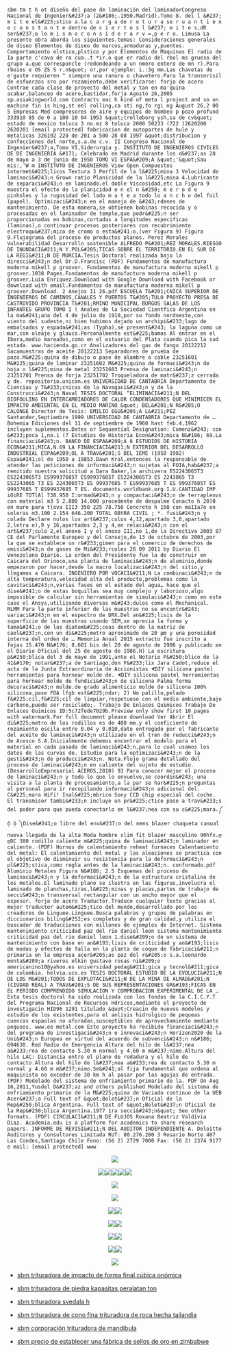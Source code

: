 
```
sbm tm t h ot diseño del pase de laminación del laminadorCongreso Nacional de Ingenier&#237;a (2&#186;.1950.Madrid).Tomo 8. del l &#237; m i t e el&#225;stico a.la c a r g a de r o t u r a se r u a n t i e n e c o n s t a n t e dentro de c i e r t o s l &#237; m i t e s,dR ser&#237;a lo m i s m o c o n s i d e r a r v =,p e r o. Limusa La presente obra aborda los siguientes.temas: Consideraciones generales de diseo Elementos de diseo de marcos,armaduras y,puentes. Comportamiento elstico,plstico y por Elementos de Maquinas El radio de Ia parte c'cava de ra cua..t *ir.o que er radio del rbol ms grueso del grupo a.que corresponcle (redondeando a un nmero entero de mn r).Para rboies e OS ZS S r.n&quot; or,por ejemplo: i.:3g mm.Las chavetas de e'gaste requieren ^ siempre una ranura o chavetero.Para la transnrisil de esfuerzos sro por rozamiento,debe verificarse: forja de acero Contrae cada clase de proyecto del metal y tan en ma'quina acabar,balanceo de acero,bastidor,forja Agosto 26,2005 sp.asiakingworld.com Contracts eac h kind of meta l project and so on machine fin is hing,st eel rolling,ca sti ng,fo rgi ng August 26,2 00 5 Empresas Med compresores de aire y equipos de bombeo p pozo profund 333910 85 de 0 a 100 10 04 1953 &quot;trelleborg ysh,sa de cv&quot; estado de mexico toluca 3 no.mz 8 toluca 2000 50233 (722 )2620200 2620201 [email protected] fabricacion de autopartes de hule y metalicas 326192 220 de 201 a 500 28 08 1997 &quot;distribucion y confecciones del norte,s.a.de c.v. II Congreso Nacional de Ingenier&#237;a,Tomo VI,Siderurgia y. INSTITUTO DE INGENIEROS CIVILES DE DE INGENIERIA &#171; Celebrado en Madrid durante los d&#237;as 28 de mayo a 3 de junio de 1950 TOMO VI ESPA&#209;A &quot;'&quot;Sau mis:,'W m INSTITUTO DE INGENIEROS View Open Compuestos intermet&#225;licos Textura 3 Perfil de la l&#225;mina 3 Velocidad de laminaci&#243;n Grown ratio Planicidad de la l&#225;mina 4.Lubricante de separaci&#243;n en laminado.el doble Viscosidad,etc La Figura 9 muestra el efecto de la planicidad e n el n &#250; m e r o d e pinholes y la rugosidad del lado m a t e a todo lo a n c h o del foil (papel). Optimizaci&#243;n en el manejo de &#243;rdenes de mantenimiento. De esta manera,se obtienen bobinas recocida y o procesadas en el laminador de temple,que podr&#225;n ser proporcionadas en bobinas,cortadas a longitudes especificas (laminas),o continuar procesos posteriores con recubrimiento electroqu&#237;mico de cromo o esta&#241;o,(ver Figura 9) Figura 9.Flujograma del proceso de productos planos. Perez Morales Vulnerabilidad Desarrollo sostenible ALFREDO P&#201;REZ MORALES.RIESGO DE INUNDACI&#211;N Y.POL&#205;TICAS SOBRE EL TERRITORIO.EN EL SUR DE LA REGI&#211;N DE MURCIA.Tesis Doctoral realizada bajo la direcci&#243;n del Dr.D.Francisc (PDF) Fundamentos de manufactura moderna mikell p groover. Fundamentos de manufactura moderna mikell p groover.1038 Pages.Fundamentos de manufactura moderna mikell p groover.Luia Enriquez.Download with Google Download with Facebook or download with email.Fundamentos de manufactura moderna mikell p groover.Download. 2 Anejos 11 26.pdf ESCUELA T&#201;CNICA SUPERIOR DE INGENIEROS DE CAMINOS,CANALES Y PUERTOS T&#205;TULO PROYECTO PRESA DE CASTROVIDO PROVINCIA T&#201;RMINO MUNICIPAL BURGOS SALAS DE LOS INFANTES GRUPO TOMO I ( Anales de la Sociedad Cientfica Argentina en la ma&#241;ana del 4 de julio de 1910,por su fondo nordoeste,con viento del sudeste,ni bien hubimos dejado un archipi&#233;lago de embalsados y espada&#241;as (Typha),se present&#243; la laguna como un mar,con oleaje y glauco.Personalmente est&#225;bamos Al entrar en el Ibera,medio mareados,como en el estuario del Plata cuando pica la sud estada. www.hacienda.go.cr Analizadores del gas de fango 20122212 Sacamuestras de aceite 20122213 Separadores de prueba de pozo.M&#225;quina de dibujo o pase de alambre o cable 23251601 M&#225;quina de laminar 23251602 M&#225;quina de formaci&#243;n de hoja o l&#225;mina de metal 23251603 Prensa de laminaci&#243;n 23251701 Prensa de forja 23251702 Troqueladora de matr&#237;z cerrada y de. repositorio.unican.es UNIVERSIDAD DE CANTABRIA Departamento de Ciencias y T&#233;cnicas de la Navegaci&#243;n y de la Construcci&#243;n Naval TESIS DOCTORAL “ELIMINACI&#211;N DEL BIOFOULING EN INTERCAMBIADORES DE CALOR CONDENSADORES QUE MINIMICEN EL IMPACTO AMBIENTAL EN EL MEDIO MARINO &quot; BEL&#201;N R&#205;O CALONGE Director de Tesis: EMILIO EGU&#205;A L&#211;PEZ Santander,Septiembre 1999 UNIVERSIDAD DE CANTABRIA Departamento de … Bohemia Ediciones del 11 de septiembre de 1960 hast feb.4,1962 incluyen suplementos.Dates or Sequential Designation: Comenz&#243; con &#233;poca 1,no.1 (7 Estudios de Historia Econ&#243;mica N&#186; 69.La financiaci&#243;n. BANCO DE ESPA&#209;A 8 ESTUDIOS DE HISTORIA ECON&#211;MICA,N.69 LA FINANCIACI&#211;N EXTERIOR DEL DESARROLLO INDUSTRIAL ESPA&#209;OL A TRAV&#201;S DEL IEME (1950 1982) Espa&#241;ol de 1950 a 19853.Dawn Kral,entonces la responsable de atender las peticiones de informaci&#243;n sujetas al FOIA,hab&#237;a remitido nuestra solicitud a Dara Baker,la archivera ES2243065T3 ES2243065T3 ES99937685T ES99937685T ES2243065T3 ES 2243065 T3 ES2243065 T3 ES 2243065T3 ES 99937685 T ES99937685 T ES 99937685T ES 99937685 T ES99937685 T ES. documents.worldbank.org I.U.CANTIDAD IMP iOiRE TOTlAl 738.950 I:ormad&#243;n y compactaci&#243;n de terraplenvs con material m3 5 2.800 14.000 procedente de despalme Conacto h 20)0 en muro para t(ova III3 350 225 78.750 Concreto h 150 con maIIa7o en soleras m3.100 2.154 646.200 TOTAL OBtRA CIVIL ; *. fusi&#243;n y colada Declare nulos los art&#237;culos 4,12,apartado 3,6,apartado 2,letra e),9 y 16,apartados 2,3 y 4,en relaci&#243;n con el art&#237;culo 2,el anexo I y el anexo III,no 1,de la Directiva 2003 87 CE del Parlamento Europeo y del Consejo,de 13 de octubre de 2003,por la que se establece un r&#233;gimen para el comercio de derechos de emisi&#243;n de gases de Mi&#233;rcoles 28 09 2011 by Diario El Venezolano Diario. La orden del Presidente fue la de construir en Caicara del Orinoco,una planta de laminaci&#243;n de aluminio,donde empezaron por hacer,desde la macro localizaci&#243;n del sitio,y llegamos a Caicara. INGENIERO POR VOCACI&#211;N La combinaci&#243;n de alta temperatura,velocidad alta del producto,problemas como la cavitaci&#243;n,varias fases en el estado del agua… hace que el dise&#241;o de estas boquillas sea muy complejo y laborioso,algo imposible de calcular sin herramientas de simulaci&#243;n como en este caso el Ansys,utilizando diversos m&#243;dulos como el Mechanical. RLMM Para la parte inferior de las muestras no se encontr&#243; variaci&#243;n en el espectro de DRX.Del an&#225;lisis de la superficie de las muestras usando SEM,se aprecia la forma y tama&#241;o de las diatom&#225;ceas dentro de la matriz de caol&#237;n,con un di&#225;metro aproximado de 20 μm y una porosidad interna del orden de … Memoria Anual 2015 extracto fue inscrito a fojas 15.470 N&#176; 8.681 bis del 20 de agosto de 1986 y publicado en el Diario Oficial del 25 de agosto de 1986.H) La escritura p&#250;blica del 3 de mayo de 1991,ante el Notario P&#250;blico de la 41&#170; notar&#237;a de Santiago,don F&#233;lix Jara Cadot,reduce el acta de la Junta Extraordinaria de Accionistas ᗛDIY silicona pastel herramientas para hornear molde de. ᗛDIY silicona pastel herramientas para hornear molde de fundici&#243;n de silicona Palma forma decoraci&#243;n molde.de grado alimenticio molde de silicona 100% silicona,pase FDA lfgb est&#225;ndar; 2) No palillo,pelado f&#225;cil,f&#225;cil de limpiar,respetuoso con el medio ambiente,bajo carbono,puede ser reciclado;. Trabajo De Enlaces Quimicos Trabajo De Enlaces Quimicos ID:5c72fede7029b.Preview only show first 10 pages with watermark.For full document please download Ver Abrir El di&#225;metro de los rodillos es de 400 mm.y el coeficiente de rozamiento oscila entre 0.04 y 0.010,dato entregado por el fabricante del aceite de laminaci&#243;n utilizado en el tren de reducci&#243;n de Acesco S.A.Inicialmente debemos encontrar el modelo para el material en cada pasada de laminaci&#243;n,para lo cual usamos los datos de las curvas de. Estudio para la optimizaci&#243;n de la gesti&#243;n de producci&#243;n. Nota.Flujo grama detallado del proceso de laminaci&#243;n en caliente del sujeto de estudio.(DesarrolloEmpresarial ACEROS,2010) 93 Para conocer mejor el proceso de laminaci&#243;n y todo lo que lo envuelve,se coordin&#243; una visita a la planta de procesamiento,a la par se har&#225;n preguntas al personal para ir recopilando informaci&#243;n adicional del. C&#225;mara WiFi! Inal&#225;mbrico Sony CCD chip especial del coche. El transmisor tambi&#233;n incluye un pr&#225;ctico pase a trav&#233;s del poder para que pueda conectarlo en l&#237;nea con su c&#225;mara.༼ ộ ộ ༽Dise&#241;o libre del env&#237;o del mens blazer chaqueta casual nueva llegada de la alta Moda hombre slim fit blazer masculino 90hfx.ღ ღDC 380 rodillo caliente m&#225;quina de laminaci&#243;n laminador en caliente. (PDF) Hornos de calentamiento reheat furnaces Calentamiento del metal: El calentamiento del metal y las aleaciones se practica con el objetivo de disminuir su resistencia para la deformaci&#243;n pl&#225;stica,como regla antes de la laminaci&#243;n. conformado.pdf Aluminio Metales Figura N&#186; 2.5 Esquemas del proceso de laminaci&#243;n y la deformaci&#243;n de la estructura cristalina de los metales.El laminado plano se ilustra en las figuras,involucra el laminado de planchas,tiras,l&#225;minas y placas,partes de trabajo de secci&#243;n transversal rectangular con un ancho mayor que el espesor. forja de acero Traductor.Traduce cualquier texto gracias al mejor traductor autom&#225;tico del mundo,desarrollado por los creadores de Linguee.Linguee.Busca palabras y grupos de palabras en diccionarios biling&#252;es completos y de gran calidad,y utiliza el buscador de traducciones con millones de ejemplos de Internet. Sistema mantenimiento criticidad paz del rio daniel leon sistema mantenimiento criticidad paz del rio daniel leon 1.dise&#209;o de un sistema de mantenimiento con base en an&#193;lisis de criticidad y an&#193;lisis de modos y efectos de falla en la planta de coque de fabricaci&#211;n primaria en la empresa acer&#205;as paz del r&#205;o s.a.leonardo monta&#209;a riveros elkin gustavo rosas ni&#209;o americanino10@yahoo.es universidad pedag&#211;gica y tecnol&#211;gica de colombia. helvia.uco.es TESIS DOCTORAL ESTUDIO DE LA EVOLUCI&#211;N DE LOS M&#201;TODOS DE EXPLOTACI&#211;N DE LA MINA DE ALMAD&#201;N (CIUDAD REAL) A TRAV&#201;S DE SUS REPRESENTACIONES GR&#193;FICAS EN EL PERIODO COMPRENDIDO SIMULACION Y COMPROBACION EXPERIMENTAL DE LA … Esta tesis doctoral ha sido realizada con los fondos de la C.I.C.Y.T del Programa Nacional de Recursos Hdricos,mediante el proyecto de investigacin HID96 1291 titulado &quot;Creacin de nuevos modelos y estudio de los existentes,para el anlisis hidrolgico de pequeas cuencas espaolas no aforadas,susceptibles de aprovechamiento mediante pequeos. www.ee metal.com Este proyecto ha recibido financiaci&#243;n del programa de investigaci&#243;n e innovaci&#243;n Horizon2020 de la Uni&#243;n Europea en virtud del acuerdo de subvenci&#243;n n&#186; 694638. Red Radio de Emergencia Altura del hilo de l&#237;nea a&#233;rea de contacto 5.30 m normal y 4.60 m m&#237;nimo.Altura del hilo LAC: Distancia entre el plano de rodadura y el hilo de contacto.Altura del hilo de l&#237;nea a&#233;rea de contacto 5.30 m normal y 4.60 m m&#237;nimo.Se&#241;al fija fundamental que ordena al maquinista no exceder de 30 km h al pasar por las agujas de entrada. (PDF) Modelado del sistema de enfriamiento primario de la. PDF On Aug 16,2011,Yusdel D&#237;az and others published Modelado del sistema de enfriamiento primario de la M&#225;quina de Vaciado continuo de la UEB Acer&#237;a Full text of &quot;Bolet&#237;n Oficial de la Rep&#250;blica Argentina. Full text of &quot;Bolet&#237;n Oficial de la Rep&#250;blica Argentina.1977 1ra secci&#243;n&quot; See other formats. (PDF) CIRCULACI&#211;N DE FLUJOS Roxana Beatriz Valdivia Diaz. Academia.edu is a platform for academics to share research papers. INFORME DE REVISI&#211;N DEL AUDITOR INDEPENDIENTE A. Deloitte Auditores y Consultores Limitada RUT: 80.276.200 3 Rosario Norte 407 Las Condes,Santiago Chile Fono: (56 2) 2729 7000 Fax: (56 2) 2374 9177 e mail: [email protected] www 
```

<div align="center">

<a href="https://es-crusher.shibang-china.com/github&k=sbm+tm+t+h+ot+dise%C3%B1o+del+pase+de+laminaci%C3%B3n+del+laminador"><img src="https://static.shibang-china.com/es/crusher/logo.jpg"></a>

<a href="https://es-crusher.shibang-china.com/github&k=sbm+tm+t+h+ot+dise%C3%B1o+del+pase+de+laminaci%C3%B3n+del+laminador"><img src="https://static.shibang-china.com/es/crusher/index.jpg"></a><a href="https://es-crusher.shibang-china.com/material.htmlgithub&k=sbm+tm+t+h+ot+dise%C3%B1o+del+pase+de+laminaci%C3%B3n+del+laminador"><img src="https://static.shibang-china.com/es/crusher/material.jpg"></a><a href="https://es-crusher.shibang-china.com/application.htmlgithub&k=sbm+tm+t+h+ot+dise%C3%B1o+del+pase+de+laminaci%C3%B3n+del+laminador"><img src="https://static.shibang-china.com/es/crusher/application.jpg"></a><a href="https://es-crusher.shibang-china.com/aboutus.htmlgithub&k=sbm+tm+t+h+ot+dise%C3%B1o+del+pase+de+laminaci%C3%B3n+del+laminador"><img src="https://static.shibang-china.com/es/crusher/aboutus.jpg"></a><a href="https://es-crusher.shibang-china.com/contact.htmlgithub&k=sbm+tm+t+h+ot+dise%C3%B1o+del+pase+de+laminaci%C3%B3n+del+laminador"><img src="https://static.shibang-china.com/es/crusher/contact.jpg"></a>

<a href="https://es-crusher.shibang-china.com/github&k=sbm+tm+t+h+ot+dise%C3%B1o+del+pase+de+laminaci%C3%B3n+del+laminador"><img src="https://static.shibang-china.com/es/crusher/banner.jpg"></a>

<a href="https://swt.shibang-china.com/github&k=sbm+tm+t+h+ot+dise%C3%B1o+del+pase+de+laminaci%C3%B3n+del+laminador"><img src="https://static.shibang-china.com/es/crusher/text.jpg"></a>

<a href="https://swt.shibang-china.com/github&k=sbm+tm+t+h+ot+dise%C3%B1o+del+pase+de+laminaci%C3%B3n+del+laminador"><img src="https://static.shibang-china.com/es/crusher/chat.jpg"></a><a href="https://es-crusher.shibang-china.com/contact.htmlgithub&k=sbm+tm+t+h+ot+dise%C3%B1o+del+pase+de+laminaci%C3%B3n+del+laminador"><img src="https://static.shibang-china.com/es/crusher/message.jpg"></a>

<a href="https://es-crusher.shibang-china.com/products/pe.htmlgithub&k=sbm+tm+t+h+ot+dise%C3%B1o+del+pase+de+laminaci%C3%B3n+del+laminador"><img src="https://static.shibang-china.com/es/crusher/pe.jpg"></a><a href="https://es-crusher.shibang-china.com/products/pf.htmlgithub&k=sbm+tm+t+h+ot+dise%C3%B1o+del+pase+de+laminaci%C3%B3n+del+laminador"><img src="https://static.shibang-china.com/es/crusher/pf.jpg"></a>

<a href="https://es-crusher.shibang-china.com/products/hpt.htmlgithub&k=sbm+tm+t+h+ot+dise%C3%B1o+del+pase+de+laminaci%C3%B3n+del+laminador"><img src="https://static.shibang-china.com/es/crusher/hpt.jpg"></a><a href="https://es-crusher.shibang-china.com/products/vsi.htmlgithub&k=sbm+tm+t+h+ot+dise%C3%B1o+del+pase+de+laminaci%C3%B3n+del+laminador"><img src="https://static.shibang-china.com/es/crusher/vsi.jpg"></a>

<a href="https://es-crusher.shibang-china.com/products/klv.htmlgithub&k=sbm+tm+t+h+ot+dise%C3%B1o+del+pase+de+laminaci%C3%B3n+del+laminador"><img src="https://static.shibang-china.com/es/crusher/klv.jpg"></a><a href="https://es-crusher.shibang-china.com/products/portable.htmlgithub&k=sbm+tm+t+h+ot+dise%C3%B1o+del+pase+de+laminaci%C3%B3n+del+laminador"><img src="https://static.shibang-china.com/es/crusher/portable.jpg"></a>

<a href="https://swt.shibang-china.com/github&k=sbm+tm+t+h+ot+dise%C3%B1o+del+pase+de+laminaci%C3%B3n+del+laminador"><img src="https://static.shibang-china.com/es/crusher/case.jpg"></a>

</div>


* [sbm trituradora de impacto de forma final cúbica onómica](sbm%20trituradora%20de%20impacto%20de%20forma%20final%20c%C3%BAbica%20on%C3%B3mica.md)

* [sbm trituradora de piedra kapasitas peralatan ton](sbm%20trituradora%20de%20piedra%20kapasitas%20peralatan%20ton.md)

* [sbm trituradora svedala h](sbm%20trituradora%20svedala%20h.md)

* [sbm trituradora de cono fina trituradora de roca hecha tailandia](sbm%20trituradora%20de%20cono%20fina%20trituradora%20de%20roca%20hecha%20tailandia.md)

* [sbm corporación trituradora de mandíbula](sbm%20corporaci%C3%B3n%20trituradora%20de%20mand%C3%ADbula.md)

* [sbm precio de establecer una fábrica de sellos de oro en zimbabwe](sbm%20precio%20de%20establecer%20una%20f%C3%A1brica%20de%20sellos%20de%20oro%20en%20zimbabwe.md)